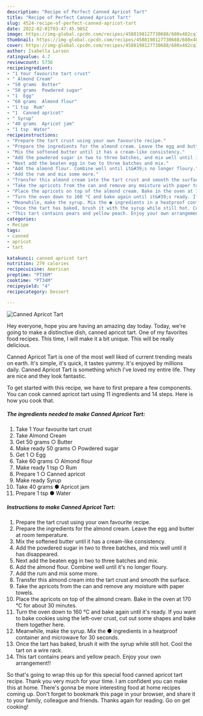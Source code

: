 ```yaml
---
description: "Recipe of Perfect Canned Apricot Tart"
title: "Recipe of Perfect Canned Apricot Tart"
slug: 4524-recipe-of-perfect-canned-apricot-tart
date: 2022-02-01T03:47:45.985Z
image: https://img-global.cpcdn.com/recipes/4588198127730688/680x482cq70/canned-apricot-tart-recipe-main-photo.jpg
thumbnail: https://img-global.cpcdn.com/recipes/4588198127730688/680x482cq70/canned-apricot-tart-recipe-main-photo.jpg
cover: https://img-global.cpcdn.com/recipes/4588198127730688/680x482cq70/canned-apricot-tart-recipe-main-photo.jpg
author: Isabella Larson
ratingvalue: 4.7
reviewcount: 5736
recipeingredient:
- "1 Your favourite tart crust"
- " Almond Cream"
- "50 grams  Butter"
- "50 grams  Powdered sugar"
- "1  Egg"
- "60 grams  Almond flour"
- "1 tsp  Rum"
- "1  Canned apricot"
- " Syrup"
- "40 grams  Apricot jam"
- "1 tsp  Water"
recipeinstructions:
- "Prepare the tart crust using your own favourite recipe."
- "Prepare the ingredients for the almond cream. Leave the egg and butter at room temperature."
- "Mix the softened butter until it has a cream-like consistency."
- "Add the powdered sugar in two to three batches, and mix well until it has disappeared."
- "Next add the beaten egg in two to three batches and mix."
- "Add the almond flour. Combine well until it&#39;s no longer floury."
- "Add the rum and mix some more."
- "Transfer this almond cream into the tart crust and smooth the surface."
- "Take the apricots from the can and remove any moisture with paper towels."
- "Place the apricots on top of the almond cream. Bake in the oven at 170 °C for about 30 minutes."
- "Turn the oven down to 160 °C and bake again until it&#39;s ready. If you want to bake cookies using the left-over crust, cut out some shapes and bake them together here."
- "Meanwhile, make the syrup. Mix the ● ingredients in a heatproof container and microwave for 30 seconds."
- "Once the tart has baked, brush it with the syrup while still hot. Cool the tart on a wire rack."
- "This tart contains pears and yellow peach. Enjoy your own arrangement!!"
categories:
- Recipe
tags:
- canned
- apricot
- tart

katakunci: canned apricot tart 
nutrition: 279 calories
recipecuisine: American
preptime: "PT36M"
cooktime: "PT34M"
recipeyield: "4"
recipecategory: Dessert

---
```



![Canned Apricot Tart](https://img-global.cpcdn.com/recipes/4588198127730688/680x482cq70/canned-apricot-tart-recipe-main-photo.jpg)

Hey everyone, hope you are having an amazing day today. Today, we're going to make a distinctive dish, canned apricot tart. One of my favorites food recipes. This time, I will make it a bit unique. This will be really delicious.

Canned Apricot Tart is one of the most well liked of current trending meals on earth. It's simple, it's quick, it tastes yummy. It's enjoyed by millions daily. Canned Apricot Tart is something which I've loved my entire life. They are nice and they look fantastic.




To get started with this recipe, we have to first prepare a few components. You can cook canned apricot tart using 11 ingredients and 14 steps. Here is how you cook that.

<!--inarticleads1-->

##### The ingredients needed to make Canned Apricot Tart:

1. Take 1 Your favourite tart crust
1. Take  Almond Cream
1. Get 50 grams ○ Butter
1. Make ready 50 grams ○ Powdered sugar
1. Get 1 ○ Egg
1. Take 60 grams ○ Almond flour
1. Make ready 1 tsp ○ Rum
1. Prepare 1 ○ Canned apricot
1. Make ready  Syrup
1. Take 40 grams ● Apricot jam
1. Prepare 1 tsp ● Water




<!--inarticleads2-->

##### Instructions to make Canned Apricot Tart:

1. Prepare the tart crust using your own favourite recipe.
1. Prepare the ingredients for the almond cream. Leave the egg and butter at room temperature.
1. Mix the softened butter until it has a cream-like consistency.
1. Add the powdered sugar in two to three batches, and mix well until it has disappeared.
1. Next add the beaten egg in two to three batches and mix.
1. Add the almond flour. Combine well until it&#39;s no longer floury.
1. Add the rum and mix some more.
1. Transfer this almond cream into the tart crust and smooth the surface.
1. Take the apricots from the can and remove any moisture with paper towels.
1. Place the apricots on top of the almond cream. Bake in the oven at 170 °C for about 30 minutes.
1. Turn the oven down to 160 °C and bake again until it&#39;s ready. If you want to bake cookies using the left-over crust, cut out some shapes and bake them together here.
1. Meanwhile, make the syrup. Mix the ● ingredients in a heatproof container and microwave for 30 seconds.
1. Once the tart has baked, brush it with the syrup while still hot. Cool the tart on a wire rack.
1. This tart contains pears and yellow peach. Enjoy your own arrangement!!




So that's going to wrap this up for this special food canned apricot tart recipe. Thank you very much for your time. I am confident you can make this at home. There's gonna be more interesting food at home recipes coming up. Don't forget to bookmark this page in your browser, and share it to your family, colleague and friends. Thanks again for reading. Go on get cooking!
